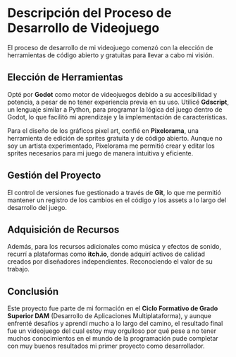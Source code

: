# Descripción del Proceso de Desarrollo de Videojuego

El proceso de desarrollo de mi videojuego comenzó con la elección de herramientas de código abierto y gratuitas para llevar a cabo mi visión. 

## Elección de Herramientas
Opté por **Godot** como motor de videojuegos debido a su accesibilidad y potencia, a pesar de no tener experiencia previa en su uso. Utilicé **Gdscript**, un lenguaje similar a Python, para programar la lógica del juego dentro de Godot, lo que facilitó mi aprendizaje y la implementación de características.

Para el diseño de los gráficos pixel art, confié en **Pixelorama**, una herramienta de edición de sprites gratuita y de código abierto. Aunque no soy un artista experimentado, Pixelorama me permitió crear y editar los sprites necesarios para mi juego de manera intuitiva y eficiente.

## Gestión del Proyecto
El control de versiones fue gestionado a través de **Git**, lo que me permitió mantener un registro de los cambios en el código y los assets a lo largo del desarrollo del juego.

## Adquisición de Recursos
Además, para los recursos adicionales como música y efectos de sonido, recurrí a plataformas como **itch.io**, donde adquirí activos de calidad creados por diseñadores independientes. Reconociendo el valor de su trabajo.

## Conclusión
Este proyecto fue parte de mi formación en el **Ciclo Formativo de Grado Superior DAM** (Desarrollo de Aplicaciones Multiplataforma), y aunque enfrenté desafíos y aprendí mucho a lo largo del camino, el resultado final fue un videojuego del cual estoy muy orgulloso por qué pese a no tener muchos conocimientos en el mundo de la programación pude completar con muy buenos resultados mi primer proyecto como desarrollador.
